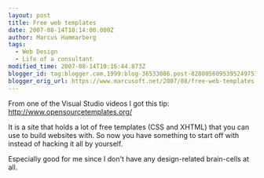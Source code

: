 ```yaml
---
layout: post
title: Free web templates
date: 2007-08-14T10:14:00.000Z
author: Marcus Hammarberg
tags:
  - Web Design
  - Life of a consultant
modified_time: 2007-08-14T10:16:44.873Z
blogger_id: tag:blogger.com,1999:blog-36533086.post-8280056095395249751
blogger_orig_url: https://www.marcusoft.net/2007/08/free-web-templates.html
---
```


From one of the Visual Studio videos I got this tip: <http://www.opensourcetemplates.org/>

It is a site that holds a lot of free templates (CSS and XHTML) that you can use to build websites with. So now you have something to start off with instead of hacking it all by yourself.

Especially good for me since I don't have any design-related brain-cells at all.
